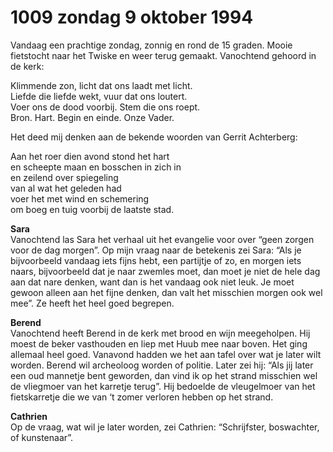 # 1009 zondag 9 oktober 1994
Vandaag een prachtige zondag, zonnig en rond de 15 graden. Mooie fietstocht naar het Twiske en weer terug gemaakt. Vanochtend gehoord in de kerk:  
  
Klimmende zon, licht dat ons laadt met licht.  
Liefde die liefde wekt, vuur dat ons loutert.  
Voer ons de dood voorbij. Stem die ons roept.  
Bron. Hart. Begin en einde. Onze Vader.  
  
Het deed mij denken aan de bekende woorden van Gerrit Achterberg:  
  
Aan het roer dien avond stond het hart  
en scheepte maan en bosschen in zich in  
en zeilend over spiegeling  
van al wat het geleden had  
voer het met wind en schemering  
om boeg en tuig voorbij de laatste stad.  
  
**Sara**  
Vanochtend las Sara het verhaal uit het evangelie voor over “geen zorgen voor de dag morgen”. Op mijn vraag naar de betekenis zei Sara: “Als je bijvoorbeeld vandaag iets fijns hebt, een partijtje of zo, en morgen iets naars, bijvoorbeeld dat je naar zwemles moet, dan moet je niet de hele dag aan dat nare denken, want dan is het vandaag ook niet leuk. Je moet gewoon alleen aan het fijne denken, dan valt het misschien morgen ook wel mee”. Ze heeft het heel goed begrepen.  
  
**Berend**  
Vanochtend heeft Berend in de kerk met brood en wijn meegeholpen. Hij moest de beker vasthouden en liep met Huub mee naar boven. Het ging allemaal heel goed. Vanavond hadden we het aan tafel over wat je later wilt worden. Berend wil archeoloog worden of politie. Later zei hij: “Als jij later een oud mannetje bent geworden, dan vind ik op het strand misschien wel de vliegmoer van het karretje terug”. Hij bedoelde de vleugelmoer van het fietskarretje die we van ‘t zomer verloren hebben op het strand.  
  
**Cathrien**  
Op de vraag, wat wil je later worden, zei Cathrien: “Schrijfster, boswachter, of kunstenaar”.
